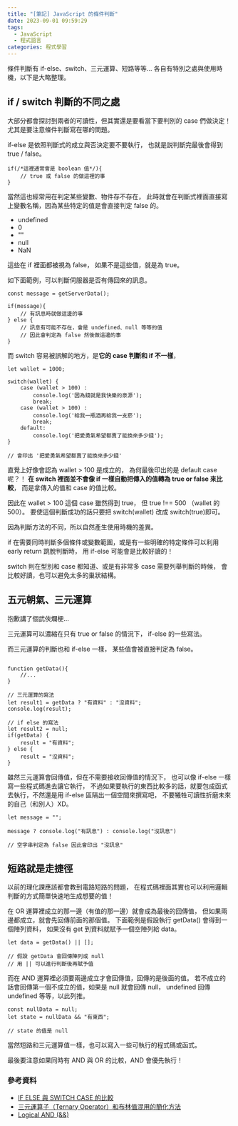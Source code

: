 ```yaml
---
title: "[筆記] JavaScript 的條件判斷"
date: 2023-09-01 09:59:29
tags:
  - JavaScript
  - 程式語言
categories: 程式學習
---
```


條件判斷有 if-else、switch、三元運算、短路等等...
各自有特別之處與使用時機，以下是大略整理。

<!-- more -->

## if / switch 判斷的不同之處

大部分都會探討到兩者的可讀性，但其實還是要看當下要判別的 case 們做決定！
尤其是要注意條件判斷寫在哪的問題。

if-else 是依照判斷式的成立與否決定要不要執行，
也就是説判斷完最後會得到 true / false。

```JS
if(/*這裡通常會是 boolean 值*/){
    // true 或 false 的做這裡的事
}
```

當然這也經常用在判定某些變數、物件存不存在，
此時就會在判斷式裡面直接寫上變數名稱，因為某些特定的值是會直接判定 false 的。

- undefined
- 0
- ""
- null
- NaN

這些在 if 裡面都被視為 false，
如果不是這些值，就是為 true。

如下面範例，可以判斷伺服器是否有傳回來的訊息。

```JS
const message = getServerData();

if(message){
    // 有訊息時就做這邊的事
} else {
    // 訊息有可能不存在，會是 undefined、null 等等的值
    // 因此會判定為 false 然後做這邊的事
}
```

而 switch 容易被誤解的地方，是**它的 case 判斷和 if 不一樣**，

```JS
let wallet = 1000;

switch(wallet) {
    case (wallet > 100) :
        console.log('因為錢就是我快樂的泉源');
        break;
    case (wallet > 100) :
        console.log('給我一瓶酒再給我一支菸');
        break;
    default:
        console.log('把愛勇氣希望都賣了能換來多少錢');
}

// 會印出 '把愛勇氣希望都賣了能換來多少錢'
```

直覺上好像會認為 wallet > 100 是成立的，
為何最後印出的是 default case 呢？！
**在 switch 裡面並不會像 if 一樣自動把傳入的值轉為 true or false 來比較**，
而是拿傳入的值和 case 的值比較。

因此在 wallet > 100 這個 case 雖然得到 true，
但 true !== 500 （wallet 的 500）。
要使這個判斷成功的話只要把 switch(wallet) 改成 switch(true)即可。

因為判斷方法的不同，所以自然產生使用時機的差異。

if 在需要同時判斷多個條件或變數範圍，或是有一些明確的特定條件可以利用 early return 跳脫判斷時，
用 if-else 可能會是比較好讀的！

switch 則在型別和 case 都知道、或是有非常多 case 需要列舉判斷的時候，
會比較好讀，也可以避免太多的巢狀結構。

## 五元朝氣、三元運算

抱歉講了個武俠爛梗...

三元運算可以濃縮在只有 true or false 的情況下，
if-else 的一些寫法。

而三元運算的判斷也和 if-else 一樣，
某些值會被直接判定為 false。

```JS

function getData(){
    //...
}

// 三元運算的寫法
let result1 = getData ? "有資料" : "沒資料";
console.log(result);

// if else 的寫法
let result2 = null;
if(getData) {
    result = "有資料";
} else {
    result = "沒資料";
}
```

雖然三元運算會回傳值，但在不需要接收回傳值的情況下，
也可以像 if-else 一樣寫一些程式碼進去讓它執行，
不過如果要執行的東西比較多的話，就要包成函式去執行，不然還是用 if-else 區隔出一個空間來撰寫吧，
不要犧牲可讀性折磨未來的自己（和別人）XD。

```JS
let message = "";

message ? console.log("有訊息") : console.log("沒訊息")

// 空字串判定為 false 因此會印出 "沒訊息"
```

## 短路就是走捷徑

以前的理化課應該都會教到電路短路的問題，
在程式碼裡面其實也可以利用邏輯判斷的方式簡單快速地生成想要的值！

在 OR 運算裡成立的那一邊（有值的那一邊）就會成為最後的回傳值，
但如果兩邊都成立，就會先回傳前面的那個值。
下面範例是假設執行 getData() 會得到一個陣列資料，
如果沒有 get 到資料就賦予一個空陣列給 data。

```JS
let data = getData() || [];

// 假設 getData 會回傳陣列或 null
// 用 || 可以進行判斷後再賦予值
```

而在 AND 運算裡必須要兩邊成立才會回傳值，回傳的是後面的值。
若不成立的話會回傳第一個不成立的值，如果是 null 就會回傳 null，
undefined 回傳 undefined 等等，以此列推。

```JS
const nullData = null;
let state = nullData && "有東西";

// state 的值是 null
```

當然短路和三元運算值一樣，也可以寫入一些可執行的程式碼或函式。

最後要注意如果同時有 AND 與 OR 的比較，AND 會優先執行！

### 參考資料

- [IF ELSE 與 SWITCH CASE 的比較](https://jameshsu0407.github.io/blog/20211023_if-else_switch-case/)
- [三元運算子（Ternary Operator）和布林值混用的簡化方法](https://medium.com/@yuhsienyeh/%E4%B8%89%E5%85%83%E9%81%8B%E7%AE%97%E5%AD%90-ternary-operator-%E5%92%8C%E5%B8%83%E6%9E%97%E5%80%BC%E6%B7%B7%E7%94%A8%E7%9A%84%E7%B0%A1%E5%8C%96%E6%96%B9%E6%B3%95-6bb70375fd65)
- [Logical AND (&&)](https://developer.mozilla.org/en-US/docs/Web/JavaScript/Reference/Operators/Logical_AND)

